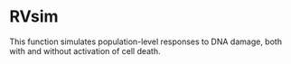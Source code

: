 # RVsim
This function simulates population-level responses to DNA damage, both with and without activation of cell death. 
